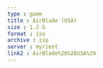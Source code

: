 ```yaml
---
type : game
title : AirBlade (USA)
size : 1.2 G
format : iso
archive : zip
server : myrient
link2 : AirBlade%20%28USA%29
---
```

